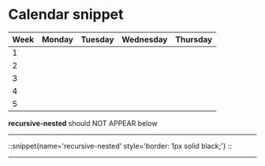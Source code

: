 # Calendar snippet

| Week | Monday | Tuesday | Wednesday | Thursday |
| ---- | ------ | ------- | --------- | -------- |
| 1    |        |         |           |          |
| 2    |        |         |           |          |
| 3    |        |         |           |          |
| 4    |        |         |           |          |
| 5    |        |         |           |          |

**recursive-nested** should NOT APPEAR below

---

::snippet{name='recursive-nested' style='border: 1px solid black;'}
::

---
